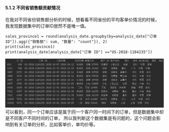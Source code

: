 #### 5.1.2 不同省销售额贡献情况
在我对不同省份销售额分析的时候，想看看不同省份的平均客单价情况的时候，
我发现数据集中的订单ID居然不是唯一值。
```
sales_province1 = round(analysis_date.groupby(by=analysis_date["订单 ID"]).agg({"销售额": sum, "数量": "count"}), 2)
print(sales_province1)
print(analysis_date[analysis_date["订单 ID"] =="US-2018-1184235"])
```
![img.png](data/ing/img1.png)
可以看到，同一个订单应该是属于同一个客户同一时间下的订单，但是数据集中却是不同客户不同时间的订单，
所以我判断这个数据集是有问题的，这个问题会影响到有关订单的分析，比如客单价，单均价等。


